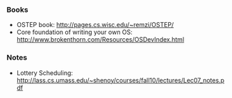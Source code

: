 ### Books
* OSTEP book: http://pages.cs.wisc.edu/~remzi/OSTEP/
* Core foundation of writing your own OS: http://www.brokenthorn.com/Resources/OSDevIndex.html

### Notes
* Lottery Scheduling: http://lass.cs.umass.edu/~shenoy/courses/fall10/lectures/Lec07_notes.pdf

